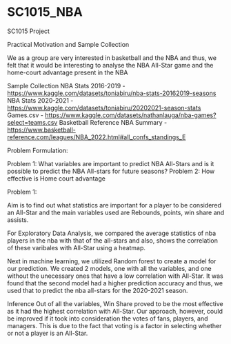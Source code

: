 # SC1015_NBA
SC1015 Project


Practical Motivation and Sample Collection

We as a group are very interested in basketball and the NBA and thus, we felt that it would be interesting to analyse the NBA All-Star game and the home-court advantage present in the NBA

Sample Collection
NBA Stats 2016-2019 - https://www.kaggle.com/datasets/toniabiru/nba-stats-20162019-seasons
NBA Stats 2020-2021 - https://www.kaggle.com/datasets/toniabiru/20202021-season-stats
Games.csv - https://www.kaggle.com/datasets/nathanlauga/nba-games?select=teams.csv 
Basketball Reference NBA Summary - https://www.basketball-reference.com/leagues/NBA_2022.html#all_confs_standings_E 


Problem Formulation:

Problem 1:  What variables are important to predict NBA All-Stars and is it possible to predict the NBA All-stars for future seasons?
Problem 2: How effective is Home court advantage

Problem 1:

Aim is to find out what statistics are important for a player to be considered an All-Star and the main variables used are Rebounds, points, win share and assists.

For Exploratory Data Analysis, we compared the average statistics of nba players in the nba with that of the all-stars and also, shows the correlation of these varibales with All-Star using a heatmap.

Next in machine learning, we utilized Random forest to create a model for our prediction. We created 2 models, one with all the variables, and one without the unecessary ones that have a low correlation with All-Star. It was found that the second model had a higher prediction accuracy and thus, we used that to predict the nba all-stars for the 2020-2021 season.

Inference
Out of all the variables, Win Share proved to be the most effective as it had the highest correlation with All-Star. 
Our approach, however, could be improved if it took into consideration the votes of fans, players, and managers. This is due to the fact that voting is a factor in selecting whether or not a player is an All-Star.




